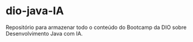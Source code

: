 # dio-java-IA
Repositório para armazenar todo o conteúdo do Bootcamp da DIO sobre Desenvolvimento Java com IA.
